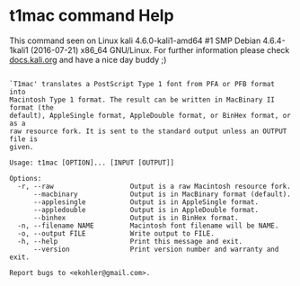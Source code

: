 # t1mac command Help
 
 This command seen on Linux kali 4.6.0-kali1-amd64 #1 SMP Debian 4.6.4-1kali1 (2016-07-21) x86_64 GNU/Linux. For further information please check [docs.kali.org](docs.kali.org) and have a nice day buddy ;) 

~~~

`T1mac' translates a PostScript Type 1 font from PFA or PFB format into
Macintosh Type 1 format. The result can be written in MacBinary II format (the
default), AppleSingle format, AppleDouble format, or BinHex format, or as a
raw resource fork. It is sent to the standard output unless an OUTPUT file is
given.

Usage: t1mac [OPTION]... [INPUT [OUTPUT]]

Options:
  -r, --raw                   Output is a raw Macintosh resource fork.
      --macbinary             Output is in MacBinary format (default).
      --applesingle           Output is in AppleSingle format.
      --appledouble           Output is in AppleDouble format.
      --binhex                Output is in BinHex format.
  -n, --filename NAME         Macintosh font filename will be NAME.
  -o, --output FILE           Write output to FILE.
  -h, --help                  Print this message and exit.
      --version               Print version number and warranty and exit.

Report bugs to <ekohler@gmail.com>.

~~~
